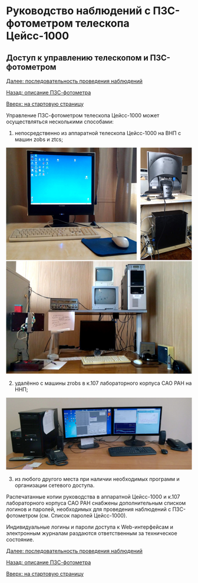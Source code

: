 # Руководство наблюдений с ПЗС-фотометром телескопа Цейсс-1000

## Доступ к управлению телескопом и ПЗС-фотометром

[Далее: последовательность проведения наблюдений](Sequence.md)

[Назад: описание ПЗС-фотометра](CCDphot_v4.md)

[Вверх: на стартовую страницу](index.md)


Управление ПЗС-фотометром телескопа Цейсс-1000 может осуществляться несколькими способами:

1. непосредственно из аппаратной телескопа Цейсс-1000 на ВНП с машин zobs и ztcs;

![zobs -- компьютер управления ПЗС-фотометром в аппаратной телескопа Цейсс-1000 на ВНП.](pic/zobs.jpg)
![ztcs -- компьютер управления телескопом в аппаратной телескопа Цейсс-1000 на ВНП.](pic/ztcs.jpg)


2. удалённо с машины zrobs в к.107 лабораторного корпуса САО РАН на ННП;
 
![Рабочее место с компьютером zrobs в к.107 лабораторного корпуса САО РАН на ННП.](pic/zrobs.jpg)

3. из любого другого места при наличии необходимых программ и организации сетевого доступа.


Распечатанные копии руководства в аппаратной Цейсс-1000 и к.107 лабораторного корпуса САО РАН снабжены
дополнительным списком логинов и паролей, необходимых для проведения наблюдений с ПЗС-фотометром
(см. Список паролей Цейсс-1000).

Индивидуальные логины и пароли доступа к Web-интерфейсам и электронным журналам раздаются ответственным за техническое состояние.


[Далее: последовательность проведения наблюдений](Sequence.md)

[Назад: описание ПЗС-фотометра](CCDphot_v4.md)

[Вверх: на стартовую страницу](index.md)
